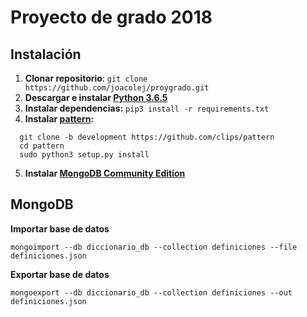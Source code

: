 # Proyecto de grado 2018

## Instalación
1. **Clonar repositorio**: `git clone https://github.com/joacolej/proygrado.git`
2. **Descargar e instalar [Python 3.6.5](https://www.python.org/downloads/)**
3. **Instalar dependencias:** `pip3 install -r requirements.txt`
4. **Instalar [pattern](https://github.com/clips/pattern):**

  ```
    git clone -b development https://github.com/clips/pattern
    cd pattern
    sudo python3 setup.py install
  ```
5. **Instalar [MongoDB Community Edition](https://docs.mongodb.com/manual/administration/install-community/)**

## MongoDB
**Importar base de datos**

```
mongoimport --db diccionario_db --collection definiciones --file definiciones.json
```


**Exportar base de datos**

```
mongoexport --db diccionario_db --collection definiciones --out definiciones.json
```
